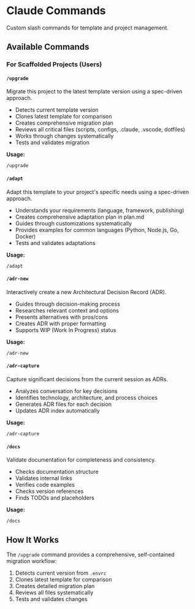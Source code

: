 # Claude Commands

Custom slash commands for template and project management.

## Available Commands

### For Scaffolded Projects (Users)

#### `/upgrade`

Migrate this project to the latest template version using a spec-driven approach.

- Detects current template version
- Clones latest template for comparison
- Creates comprehensive migration plan
- Reviews all critical files (scripts, configs, .claude, .vscode, dotfiles)
- Works through changes systematically
- Tests and validates migration

**Usage:**

```
/upgrade
```

#### `/adapt`

Adapt this template to your project's specific needs using a spec-driven approach.

- Understands your requirements (language, framework, publishing)
- Creates comprehensive adaptation plan in plan.md
- Guides through customizations systematically
- Provides examples for common languages (Python, Node.js, Go, Docker)
- Tests and validates adaptations

**Usage:**

```
/adapt
```

#### `/adr-new`

Interactively create a new Architectural Decision Record (ADR).

- Guides through decision-making process
- Researches relevant context and options
- Presents alternatives with pros/cons
- Creates ADR with proper formatting
- Supports WIP (Work In Progress) status

**Usage:**

```
/adr-new
```

#### `/adr-capture`

Capture significant decisions from the current session as ADRs.

- Analyzes conversation for key decisions
- Identifies technology, architecture, and process choices
- Generates ADR files for each decision
- Updates ADR index automatically

**Usage:**

```
/adr-capture
```

#### `/docs`

Validate documentation for completeness and consistency.

- Checks documentation structure
- Validates internal links
- Verifies code examples
- Checks version references
- Finds TODOs and placeholders

**Usage:**

```
/docs
```

## How It Works

The `/upgrade` command provides a comprehensive, self-contained migration workflow:

1. Detects current version from `.envrc`
2. Clones latest template for comparison
3. Creates detailed migration plan
4. Reviews all files systematically
5. Tests and validates changes
